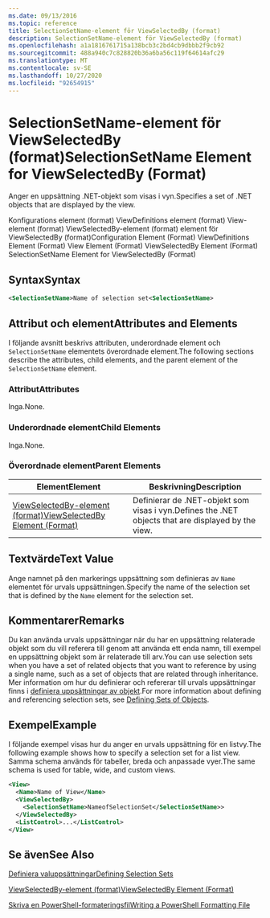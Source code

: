 ```yaml
---
ms.date: 09/13/2016
ms.topic: reference
title: SelectionSetName-element för ViewSelectedBy (format)
description: SelectionSetName-element för ViewSelectedBy (format)
ms.openlocfilehash: a1a1816761715a138bcb3c2bd4cb9dbbb2f9cb92
ms.sourcegitcommit: 488a940c7c828820b36a6ba56c119f64614afc29
ms.translationtype: MT
ms.contentlocale: sv-SE
ms.lasthandoff: 10/27/2020
ms.locfileid: "92654915"
---
```

# <a name="selectionsetname-element-for-viewselectedby-format"></a><span data-ttu-id="64b1a-103">SelectionSetName-element för ViewSelectedBy (format)</span><span class="sxs-lookup"><span data-stu-id="64b1a-103">SelectionSetName Element for ViewSelectedBy (Format)</span></span>

<span data-ttu-id="64b1a-104">Anger en uppsättning .NET-objekt som visas i vyn.</span><span class="sxs-lookup"><span data-stu-id="64b1a-104">Specifies a set of .NET objects that are displayed by the view.</span></span>

<span data-ttu-id="64b1a-105">Konfigurations element (format) ViewDefinitions element (format) View-element (format) ViewSelectedBy-element (format) element för ViewSelectedBy (format)</span><span class="sxs-lookup"><span data-stu-id="64b1a-105">Configuration Element (Format) ViewDefinitions Element (Format) View Element (Format) ViewSelectedBy Element (Format) SelectionSetName Element for ViewSelectedBy (Format)</span></span>

## <a name="syntax"></a><span data-ttu-id="64b1a-106">Syntax</span><span class="sxs-lookup"><span data-stu-id="64b1a-106">Syntax</span></span>

```xml
<SelectionSetName>Name of selection set<SelectionSetName>
```

## <a name="attributes-and-elements"></a><span data-ttu-id="64b1a-107">Attribut och element</span><span class="sxs-lookup"><span data-stu-id="64b1a-107">Attributes and Elements</span></span>

<span data-ttu-id="64b1a-108">I följande avsnitt beskrivs attributen, underordnade element och `SelectionSetName` elementets överordnade element.</span><span class="sxs-lookup"><span data-stu-id="64b1a-108">The following sections describe the attributes, child elements, and the parent element of the `SelectionSetName` element.</span></span>

### <a name="attributes"></a><span data-ttu-id="64b1a-109">Attribut</span><span class="sxs-lookup"><span data-stu-id="64b1a-109">Attributes</span></span>

<span data-ttu-id="64b1a-110">Inga.</span><span class="sxs-lookup"><span data-stu-id="64b1a-110">None.</span></span>

### <a name="child-elements"></a><span data-ttu-id="64b1a-111">Underordnade element</span><span class="sxs-lookup"><span data-stu-id="64b1a-111">Child Elements</span></span>

<span data-ttu-id="64b1a-112">Inga.</span><span class="sxs-lookup"><span data-stu-id="64b1a-112">None.</span></span>

### <a name="parent-elements"></a><span data-ttu-id="64b1a-113">Överordnade element</span><span class="sxs-lookup"><span data-stu-id="64b1a-113">Parent Elements</span></span>

|<span data-ttu-id="64b1a-114">Element</span><span class="sxs-lookup"><span data-stu-id="64b1a-114">Element</span></span>|<span data-ttu-id="64b1a-115">Beskrivning</span><span class="sxs-lookup"><span data-stu-id="64b1a-115">Description</span></span>|
|-------------|-----------------|
|[<span data-ttu-id="64b1a-116">ViewSelectedBy-element (format)</span><span class="sxs-lookup"><span data-stu-id="64b1a-116">ViewSelectedBy Element (Format)</span></span>](./viewselectedby-element-format.md)|<span data-ttu-id="64b1a-117">Definierar de .NET-objekt som visas i vyn.</span><span class="sxs-lookup"><span data-stu-id="64b1a-117">Defines the .NET objects that are displayed by the view.</span></span>|

## <a name="text-value"></a><span data-ttu-id="64b1a-118">Textvärde</span><span class="sxs-lookup"><span data-stu-id="64b1a-118">Text Value</span></span>

<span data-ttu-id="64b1a-119">Ange namnet på den markerings uppsättning som definieras av `Name` elementet för urvals uppsättningen.</span><span class="sxs-lookup"><span data-stu-id="64b1a-119">Specify the name of the selection set that is defined by the `Name` element for the selection set.</span></span>

## <a name="remarks"></a><span data-ttu-id="64b1a-120">Kommentarer</span><span class="sxs-lookup"><span data-stu-id="64b1a-120">Remarks</span></span>

<span data-ttu-id="64b1a-121">Du kan använda urvals uppsättningar när du har en uppsättning relaterade objekt som du vill referera till genom att använda ett enda namn, till exempel en uppsättning objekt som är relaterade till arv.</span><span class="sxs-lookup"><span data-stu-id="64b1a-121">You can use selection sets when you have a set of related objects that you want to reference by using a single name, such as a set of objects that are related through inheritance.</span></span> <span data-ttu-id="64b1a-122">Mer information om hur du definierar och refererar till urvals uppsättningar finns i [definiera uppsättningar av objekt](./defining-selection-sets.md).</span><span class="sxs-lookup"><span data-stu-id="64b1a-122">For more information about defining and referencing selection sets, see [Defining Sets of Objects](./defining-selection-sets.md).</span></span>

## <a name="example"></a><span data-ttu-id="64b1a-123">Exempel</span><span class="sxs-lookup"><span data-stu-id="64b1a-123">Example</span></span>

<span data-ttu-id="64b1a-124">I följande exempel visas hur du anger en urvals uppsättning för en listvy.</span><span class="sxs-lookup"><span data-stu-id="64b1a-124">The following example shows how to specify a selection set for a list view.</span></span> <span data-ttu-id="64b1a-125">Samma schema används för tabeller, breda och anpassade vyer.</span><span class="sxs-lookup"><span data-stu-id="64b1a-125">The same schema is used for table, wide, and custom views.</span></span>

```xml
<View>
  <Name>Name of View</Name>
  <ViewSelectedBy>
    <SelectionSetName>NameofSelectionSet</SelectionSetName>>
  </ViewSelectedBy>
  <ListControl>...</ListControl>
</View>
```

## <a name="see-also"></a><span data-ttu-id="64b1a-126">Se även</span><span class="sxs-lookup"><span data-stu-id="64b1a-126">See Also</span></span>

[<span data-ttu-id="64b1a-127">Definiera valuppsättningar</span><span class="sxs-lookup"><span data-stu-id="64b1a-127">Defining Selection Sets</span></span>](./defining-selection-sets.md)

[<span data-ttu-id="64b1a-128">ViewSelectedBy-element (format)</span><span class="sxs-lookup"><span data-stu-id="64b1a-128">ViewSelectedBy Element (Format)</span></span>](./viewselectedby-element-format.md)

[<span data-ttu-id="64b1a-129">Skriva en PowerShell-formateringsfil</span><span class="sxs-lookup"><span data-stu-id="64b1a-129">Writing a PowerShell Formatting File</span></span>](./writing-a-powershell-formatting-file.md)
